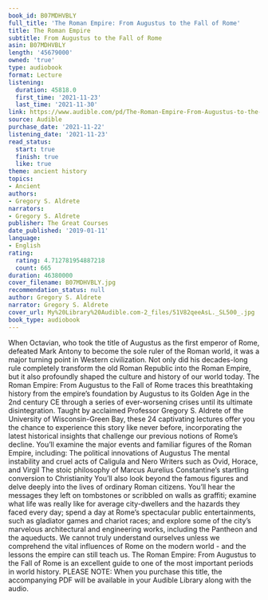 ```yaml
---
book_id: B07MDHVBLY
full_title: 'The Roman Empire: From Augustus to the Fall of Rome'
title: The Roman Empire
subtitle: From Augustus to the Fall of Rome
asin: B07MDHVBLY
length: '45679000'
owned: 'true'
type: audiobook
format: Lecture
listening:
  duration: 45818.0
  first_time: '2021-11-23'
  last_time: '2021-11-30'
link: https://www.audible.com/pd/The-Roman-Empire-From-Augustus-to-the-Fall-of-Rome-Audiobook/B07MDHVBLY
source: Audible
purchase_date: '2021-11-22'
listening_date: '2021-11-23'
read_status:
  start: true
  finish: true
  like: true
theme: ancient history
topics:
- Ancient
authors:
- Gregory S. Aldrete
narrators:
- Gregory S. Aldrete
publisher: The Great Courses
date_published: '2019-01-11'
language:
- English
rating:
  rating: 4.712781954887218
  count: 665
duration: 46380000
cover_filename: B07MDHVBLY.jpg
recommendation_status: null
author: Gregory S. Aldrete
narrator: Gregory S. Aldrete
cover_url: My%20Library%20Audible.com-2_files/51V82qeeAsL._SL500_.jpg
book_type: audiobook
---
```

When Octavian, who took the title of Augustus as the first emperor of Rome, defeated Mark Antony to become the sole ruler of the Roman world, it was a major turning point in Western civilization. Not only did his decades-long rule completely transform the old Roman Republic into the Roman Empire, but it also profoundly shaped the culture and history of our world today. The Roman Empire: From Augustus to the Fall of Rome traces this breathtaking history from the empire’s foundation by Augustus to its Golden Age in the 2nd century CE through a series of ever-worsening crises until its ultimate disintegration.
Taught by acclaimed Professor Gregory S. Aldrete of the University of Wisconsin-Green Bay, these 24 captivating lectures offer you the chance to experience this story like never before, incorporating the latest historical insights that challenge our previous notions of Rome’s decline. You’ll examine the major events and familiar figures of the Roman Empire, including:
The political innovations of Augustus The mental instability and cruel acts of Caligula and Nero Writers such as Ovid, Horace, and Virgil The stoic philosophy of Marcus Aurelius Constantine’s startling conversion to Christianity You’ll also look beyond the famous figures and delve deeply into the lives of ordinary Roman citizens. You’ll hear the messages they left on tombstones or scribbled on walls as graffiti; examine what life was really like for average city-dwellers and the hazards they faced every day; spend a day at Rome’s spectacular public entertainments, such as gladiator games and chariot races; and explore some of the city’s marvelous architectural and engineering works, including the Pantheon and the aqueducts.
We cannot truly understand ourselves unless we comprehend the vital influences of Rome on the modern world - and the lessons the empire can still teach us. The Roman Empire: From Augustus to the Fall of Rome is an excellent guide to one of the most important periods in world history.
PLEASE NOTE: When you purchase this title, the accompanying PDF will be available in your Audible Library along with the audio.

